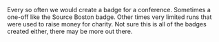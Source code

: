 Every so often we would create a badge for a conference. Sometimes a one-off like
the Source Boston badge. Other times very limited runs that were used to raise
money for charity. Not sure this is all of the badges created either, there may
be more out there.

